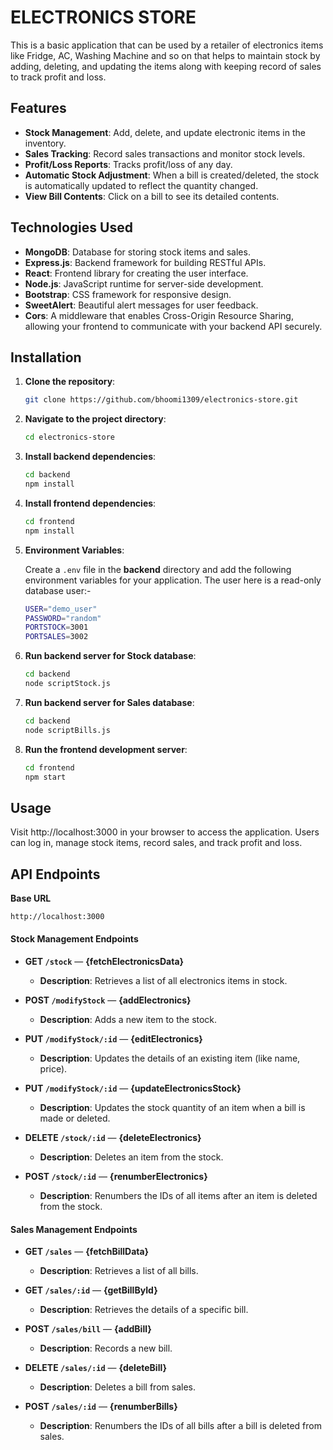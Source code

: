 # ELECTRONICS STORE

This is a basic application that can be used by a retailer of electronics items like Fridge, AC, Washing Machine and so on that helps to maintain stock by adding, deleting, and updating the items along with keeping record of sales to track profit and loss.



## Features

- **Stock Management**: Add, delete, and update electronic items in the inventory.
- **Sales Tracking**: Record sales transactions and monitor stock levels.
- **Profit/Loss Reports**: Tracks profit/loss of any day.
- **Automatic Stock Adjustment**: When a bill is created/deleted, the stock is automatically updated to reflect the quantity changed.
- **View Bill Contents**: Click on a bill to see its detailed contents.

## Technologies Used

- **MongoDB**: Database for storing stock items and sales.
- **Express.js**: Backend framework for building RESTful APIs.
- **React**: Frontend library for creating the user interface.
- **Node.js**: JavaScript runtime for server-side development.
- **Bootstrap**: CSS framework for responsive design.
- **SweetAlert**: Beautiful alert messages for user feedback.
- **Cors**: A middleware that enables Cross-Origin Resource Sharing, allowing your frontend to communicate with your backend API securely.

## Installation

1. **Clone the repository**:
   ```bash
   git clone https://github.com/bhoomi1309/electronics-store.git
2. **Navigate to the project directory**:
   ```bash
   cd electronics-store
3. **Install backend dependencies**:
   ```bash
   cd backend
   npm install
4. **Install frontend dependencies**:
   ```bash
   cd frontend
   npm install
5. **Environment Variables**:
   
   Create a `.env` file in the **backend** directory and add the following environment variables for your application. The user here is a read-only database user:-  
   ```bash
   USER="demo_user"
   PASSWORD="random"
   PORTSTOCK=3001
   PORTSALES=3002
6. **Run backend server for Stock database**:
   ```bash
   cd backend
   node scriptStock.js
7. **Run backend server for Sales database**:
   ```bash
   cd backend
   node scriptBills.js
8. **Run the frontend development server**:
   ```bash
   cd frontend
   npm start

## Usage

Visit http://localhost:3000 in your browser to access the application. Users can log in, manage stock items, record sales, and track profit and loss.

## API Endpoints

**Base URL**
```bash
http://localhost:3000
```

#### Stock Management Endpoints

- **GET `/stock`** — **{fetchElectronicsData}**
  - **Description**: Retrieves a list of all electronics items in stock.

- **POST `/modifyStock`** — **{addElectronics}**
  - **Description**: Adds a new item to the stock.

- **PUT `/modifyStock/:id`** — **{editElectronics}**
  - **Description**: Updates the details of an existing item (like name, price).

- **PUT `/modifyStock/:id`** — **{updateElectronicsStock}**
  - **Description**: Updates the stock quantity of an item when a bill is made or deleted.

- **DELETE `/stock/:id`** — **{deleteElectronics}**
  - **Description**: Deletes an item from the stock.

- **POST `/stock/:id`** — **{renumberElectronics}**
  - **Description**: Renumbers the IDs of all items after an item is deleted from the stock.

#### Sales Management Endpoints

- **GET `/sales`** — **{fetchBillData}**
  - **Description**: Retrieves a list of all bills.

- **GET `/sales/:id`** — **{getBillById}**
  - **Description**: Retrieves the details of a specific bill.

- **POST `/sales/bill`** — **{addBill}**
  - **Description**: Records a new bill.

- **DELETE `/sales/:id`** — **{deleteBill}**
  - **Description**: Deletes a bill from sales.

- **POST `/sales/:id`** — **{renumberBills}**
  - **Description**: Renumbers the IDs of all bills after a bill is deleted from sales.

